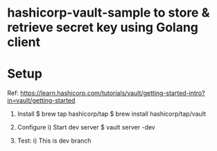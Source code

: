 # hashicorp-vault-sample to store & retrieve secret key using Golang client

# Setup
Ref: https://learn.hashicorp.com/tutorials/vault/getting-started-intro?in=vault/getting-started

1) Install 
$ brew tap hashicorp/tap
$ brew install hashicorp/tap/vault

2) Configure
i) Start dev server
$ vault server -dev

3) Test:
i) This is dev branch
